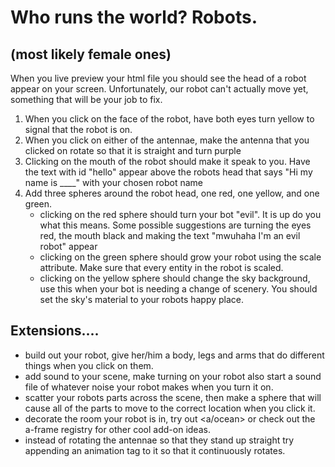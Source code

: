 # Who runs the world? Robots.
## (most likely female ones)
When you live preview your html file you should see the head of a robot appear on your screen. Unfortunately, our robot can't actually move yet, something that will be your job to fix.

1. When you click on the face of the robot, have both eyes turn yellow to signal that the robot is on.
2. When you click on either of the antennae, make the antenna that you clicked on rotate so that it is straight and turn purple
3. Clicking on the mouth of the robot should make it speak to you. Have the text with id "hello" appear above the robots head that says "Hi my name is ____" with your chosen robot name
4. Add three spheres around the robot head, one red, one yellow, and one green. 
    * clicking on the red sphere should turn your bot "evil". It is up do you what this means. Some possible suggestions are turning the eyes red, the mouth black and making the text "mwuhaha I'm an evil robot" appear
    * clicking on the green sphere should grow your robot using the scale attribute. Make sure that every entity in the robot is scaled.
    * clicking on the yellow sphere should change the sky background, use this when your bot is needing a change of scenery. You should set the sky's material to your robots happy place.
## Extensions....
* build out your robot, give her/him a body, legs and arms that do different things when you click on them.
* add sound to your scene, make turning on your robot also start a sound file of whatever noise your robot makes when you turn it on. 
* scatter your robots parts across the scene, then make a sphere that will cause all of the parts to move to the correct location when you click it. 
* decorate the room your robot is in, try out <a-ocean><a/ocean> or check out the a-frame registry for other cool add-on ideas. 
* instead of rotating the antennae so that they stand up straight try appending an animation tag to it so that it continuously rotates.
    


